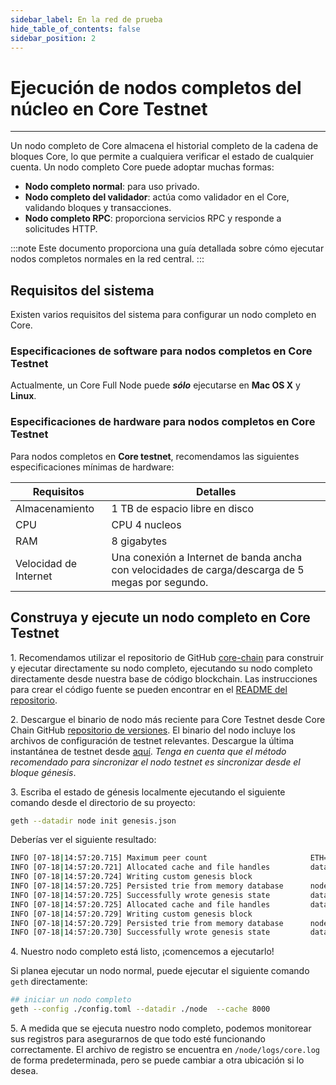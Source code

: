 ```yaml
---
sidebar_label: En la red de prueba
hide_table_of_contents: false
sidebar_position: 2
---
```


# Ejecución de nodos completos del núcleo en Core Testnet

---

Un nodo completo de Core almacena el historial completo de la cadena de bloques Core, lo que permite a cualquiera verificar el estado de cualquier cuenta. Un nodo completo Core puede adoptar muchas formas:

- **Nodo completo normal**: para uso privado.
- **Nodo completo del validador**: actúa como validador en el Core, validando bloques y transacciones.
- **Nodo completo RPC**: proporciona servicios RPC y responde a solicitudes HTTP.

:::note
Este documento proporciona una guía detallada sobre cómo ejecutar nodos completos normales en la red central.
:::

## Requisitos del sistema

Existen varios requisitos del sistema para configurar un nodo completo en Core.

### Especificaciones de software para nodos completos en Core Testnet

Actualmente, un Core Full Node puede **_sólo_** ejecutarse en **Mac OS X** y **Linux**.

### Especificaciones de hardware para nodos completos en Core Testnet

Para nodos completos en **Core testnet**, recomendamos las siguientes especificaciones mínimas de hardware:

| Requisitos            | Detalles                                                                                                         |
| --------------------- | ---------------------------------------------------------------------------------------------------------------- |
| Almacenamiento        | 1 TB de espacio libre en disco                                                                                   |
| CPU                   | CPU 4 nucleos                                                                                                    |
| RAM                   | 8 gigabytes                                                                                                      |
| Velocidad de Internet | Una conexión a Internet de banda ancha con velocidades de carga/descarga de 5 megas por segundo. |

## Construya y ejecute un nodo completo en Core Testnet

1\. Recomendamos utilizar el repositorio de GitHub [core-chain](https://github.com/coredao-org/core-chain) para construir y ejecutar directamente su nodo completo, ejecutando su nodo completo directamente desde nuestra base de código blockchain. Las instrucciones para crear el código fuente se pueden encontrar en el [README del repositorio](https://github.com/coredao-org/core-chain#building-the-source).

2\. Descargue el binario de nodo más reciente para Core Testnet desde Core Chain GitHub [repositorio de versiones](https://github.com/coredao-org/core-chain/releases/latest). El binario del nodo incluye los archivos de configuración de testnet relevantes. Descargue la última instantánea de testnet desde [aquí](https://github.com/coredao-org/core-snapshots?tab=readme-ov-file#testnet). _Tenga en cuenta que el método recomendado para sincronizar el nodo testnet es sincronizar desde el bloque génesis_.

3\. Escriba el estado de génesis localmente ejecutando el siguiente comando desde el directorio de su proyecto:

```bash
geth --datadir node init genesis.json
```

Deberías ver el siguiente resultado:

```bash
INFO [07-18|14:57:20.715] Maximum peer count                       ETH=25 LES=0 total=25
INFO [07-18|14:57:20.721] Allocated cache and file handles         database=/Users/jackcrypto/go/core-chain/node/geth/chaindata cache=16 handles=16
INFO [07-18|14:57:20.724] Writing custom genesis block 
INFO [07-18|14:57:20.725] Persisted trie from memory database      nodes=25 size=87.18kB time=226.129µs gcnodes=0 gcsize=0.00B gctime=0s livenodes=1 livesize=0.00B
INFO [07-18|14:57:20.725] Successfully wrote genesis state         database=chaindata                             hash=d90508…5c034a
INFO [07-18|14:57:20.725] Allocated cache and file handles         database=/Users/jackcrypto/go/core-chain/node/geth/lightchaindata cache=16 handles=16
INFO [07-18|14:57:20.729] Writing custom genesis block 
INFO [07-18|14:57:20.729] Persisted trie from memory database      nodes=25 size=87.18kB time=178.332µs gcnodes=0 gcsize=0.00B gctime=0s livenodes=1 livesize=0.00B
INFO [07-18|14:57:20.730] Successfully wrote genesis state         database=lightchaindata                             hash=d90508…5c034a
```

4\. Nuestro nodo completo está listo, ¡comencemos a ejecutarlo!

Si planea ejecutar un nodo normal, puede ejecutar el siguiente comando `geth` directamente:

```bash
## iniciar un nodo completo
geth --config ./config.toml --datadir ./node  --cache 8000
```

5\. A medida que se ejecuta nuestro nodo completo, podemos monitorear sus registros para asegurarnos de que todo esté funcionando correctamente. El archivo de registro se encuentra en `/node/logs/core.log` de forma predeterminada, pero se puede cambiar a otra ubicación si lo desea.
